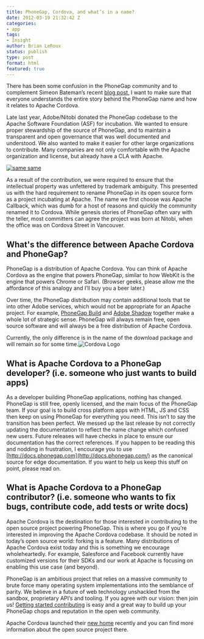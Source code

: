 ```yaml
---
title: PhoneGap, Cordova, and what’s in a name?
date: 2012-03-19 21:32:42 Z
categories:
- app
tags:
- Insight
author: Brian LeRoux
status: publish
type: post
format: html
featured: true
---
```


There has been some confusion in the PhoneGap community and to complement Simeon Bateman’s recent [blog post,](http://www.simb.net/2012/03/19/phonegap-vs-callback-vs-cordova/) I want to make sure that everyone understands the entire story behind the PhoneGap name and how it relates to Apache Cordova.

Late last year, Adobe/Nitobi donated the PhoneGap codebase to the Apache Software Foundation (ASF) for incubation. We wanted to ensure proper stewardship of the source of PhoneGap, and to maintain a transparent and open governance that was well documented and understood. We also wanted to make it easier for other large organizations to contribute. Many companies are not only comfortable with the Apache organization and license, but already have a CLA with Apache.

[![same same](/uploads/2012/03/pie.jpg)](/uploads/2012/03/pie.jpg)

As a result of the contribution, we were required to ensure that the intellectual property was unfettered by trademark ambiguity. This presented us with the hard requirement to rename PhoneGap in its open source form as a project incubating at Apache. The name we first choose was Apache Callback, which was dumb for a host of reasons and quickly the community renamed it to Cordova. While genesis stories of PhoneGap often vary with the teller, most committers can agree the project was born at Nitobi, when the office was on Cordova Street in Vancouver.

## What's the difference between Apache Cordova and PhoneGap?

PhoneGap is a distribution of Apache Cordova. You can think of Apache Cordova as the engine that powers PhoneGap, similar to how WebKit is the engine that powers Chrome or Safari. (Browser geeks, please allow me the affordance of this analogy and I’ll buy you a beer later.)

Over time, the PhoneGap distribution may contain additional tools that tie into other Adobe services, which would not be appropriate for an Apache project. For example, [PhoneGap Build](http://build.phonegap.com/) and [Adobe Shadow](http://labs.adobe.com/technologies/shadow/) together make a whole lot of strategic sense. PhoneGap will always remain free, open source software and will always be a free distribution of Apache Cordova.

Currently, the only difference is in the name of the download package and will remain so for some time.![Cordova Logo](http://incubator.apache.org/cordova/images/cordova_256.png)

## What is Apache Cordova to a PhoneGap developer? (i.e. someone who just wants to build apps)

As a developer building PhoneGap applications, nothing has changed. PhoneGap is still free, openly licensed, and the main focus of the PhoneGap team. If your goal is to build cross platform apps with HTML, JS and CSS then keep on using PhoneGap for everything you need. This isn’t to say the transition has been perfect. We messed up the last release by not correctly updating the documentation to reflect the name change which confused new users. Future releases will have checks in place to ensure our documentation has the correct references. If you happen to be reading this and nodding in frustration, I encourage you to use [http://docs.phonegap.com](http://docs.phonegap.com/) as the canonical source for edge documentation. If you want to help us keep this stuff on point, please read on.

## What is Apache Cordova to a PhoneGap contributor? (i.e. someone who wants to fix bugs, contribute code, add tests or write docs)

Apache Cordova is the destination for those interested in contributing to the open source project powering PhoneGap. This is where you go if you’re interested in improving the Apache Cordova codebase. It should be noted in today’s open source world: forking is a feature. Many distributions of Apache Cordova exist today and this is something we encourage wholeheartedly. For example, Salesforce and Facebook currently have customized versions for their SDKs and our work at Apache is focusing on enabling this use case (and beyond).

PhoneGap is an ambitious project that relies on a massive community to brute force many operating system implementations into the semblance of parity. We believe in a future of web technology unshackled from the sandbox, proprietary API’s and tooling. If you agree with our vision: then join us! [Getting started contributing](http://wiki.apache.org/cordova/ContributerWorkflow) is easy and a great way to build up your PhoneGap chops and reputation in the open web community.

Apache Cordova launched their [new home](http://incubator.apache.org/cordova) recently and you can find more information about the open source project there.
